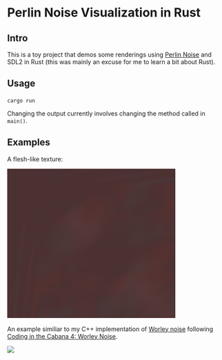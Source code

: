 # Perlin Noise Visualization in Rust

## Intro

This is a toy project that demos some renderings
using <a href="https://en.wikipedia.org/wiki/Perlin_noise">Perlin
Noise</a> and SDL2 in Rust (this was mainly an excuse
for me to learn a bit about Rust).

## Usage
`cargo run`

Changing the output currently involves changing the method
called in `main()`.

## Examples
A flesh-like texture:

![](img/demo3.gif)

An example similiar to my C++ implementation of <a href="https://github.com/hcoffey1/worley">Worley noise</a> following 
<a href="https://www.youtube.com/watch?v=4066MndcyCk">Coding in the Cabana 4: Worley Noise</a>.

![](img/demo1.gif)